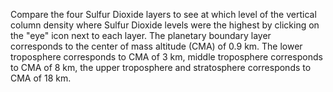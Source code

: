 <p>Compare the four Sulfur Dioxide layers to see at which level of the vertical column density where Sulfur Dioxide levels were the highest by clicking on the "eye" icon next to each layer. The planetary boundary layer corresponds to the center of mass altitude (CMA) of 0.9 km. The lower troposphere corresponds to CMA of 3 km, middle troposphere corresponds to CMA of 8 km, the upper troposphere and stratosphere corresponds to CMA of 18 km. </p>
